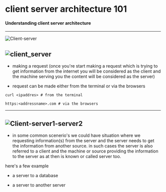 # client server architecture 101


#### Understanding client server architecture

---
![Client-server](https://github.com/user-attachments/assets/a7ec9960-6432-4f81-8c7d-de27b3a9250c)

![client_server](https://github.com/user-attachments/assets/6e5ef78e-6fa0-42e5-be3c-baa08fe6203d)
---


+ making a request (once you're start making a request which is trying to get information from the internet you will be considered as the client and the machine serving you the content will be considered as the server)

+ request can be made either from the terminal or via the browsers
```
curl <ipaddres> # from the terminal

https:<addressname>.com # via the browsers
```

---
![Client-server1-server2](https://github.com/user-attachments/assets/bf23bd93-5519-4371-a59d-18eaba214e7d)
---


+ in some common scenerio's we could have situation where we requesting information(s) from the server and the server needs to get the information from another source. in such cases the server is also referred to a client and the machine or source providing the information to the server as at then is known or called server too.

here's a few example

+ a server to a database

+ a server to another server 
